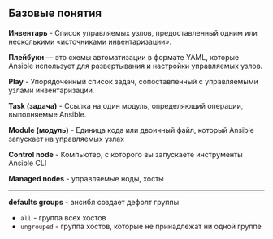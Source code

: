 ## Базовые понятия

**Инвентарь** - Список управляемых узлов, предоставленный одним или несколькими «источниками инвентаризации».

**Плейбуки** — это схемы автоматизации в формате YAML, которые Ansible использует для развертывания и настройки управляемых узлов.

**Play** - Упорядоченный список задач, сопоставленный с управляемыми узлами инвентаризации.

**Task (задача)** - Ссылка на один модуль, определяющий операции, выполняемые Ansible.

**Module (модуль)** - Единица кода или двоичный файл, который Ansible запускает на управляемых узлах

**Control node** - Компьютер, с которого вы запускаете инструменты Ansible CLI

**Managed nodes** - управляемые ноды, хосты

---

**defaults groups** - ансибл создает дефолт группы
- `all` - группа всех хостов
- `ungrouped` - группа хостов, которые не принадлежат ни одной группе
